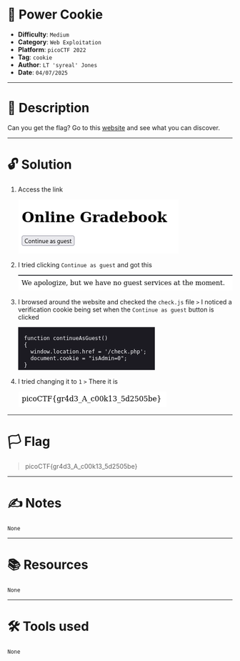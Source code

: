# :briefcase: Power Cookie

- **Difficulty**: `Medium`
- **Category**: `Web Exploitation`
- **Platform**: `picoCTF 2022`
- **Tag**: `cookie`
- **Author**: `LT 'syreal' Jones`
- **Date**: `04/07/2025`

---

# :pencil: Description

Can you get the flag? Go to this [website](https://play.picoctf.org/practice/challenge/288) and see what you can discover.

---

# :unlock: Solution

1. Access the link

    ![image1](images/image1.png)

2. I tried clicking `Continue as guest` and got this

    ![image2](images/image2.png)

3. I browsed around the website and checked the `check.js` file `>` I noticed a verification cookie being set when the `Continue as guest` button is clicked

    ![image3](images/image3.png)

4. I tried changing it to `1` `>` There it is

    ![image4](images/image4.png)

---

# :white_flag: Flag

> picoCTF{gr4d3_A_c00k13_5d2505be}

---

# :writing_hand: Notes

`None`

---

# :books: Resources

`None`

---

# :hammer_and_wrench: Tools used

`None`

